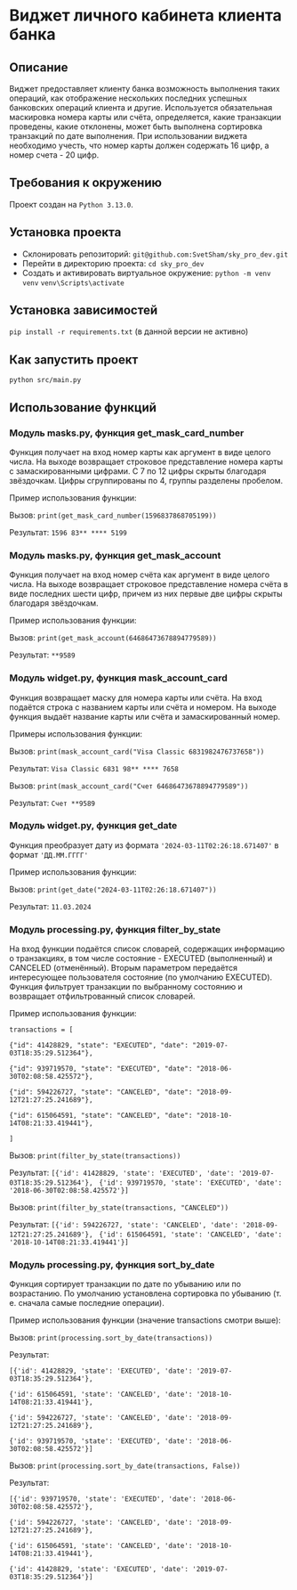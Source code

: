 # Виджет личного кабинета клиента банка
## Описание
Виджет предоставляет клиенту банка возможность выполнения таких операций, как отображение нескольких последних успешных банковских операций клиента и другие. Используется обязательная маскировка номера карты или счёта, определяется, какие транзакции проведены, какие отклонены, может быть выполнена сортировка транзакций по дате выполнения.
При использовании виджета необходимо учесть, что номер карты должен содержать 16 цифр, а номер счета - 20 цифр.
## Требования к окружению
Проект создан на ```Python 3.13.0```.
## Установка проекта
- Склонировать репозиторий: ```git@github.com:SvetSham/sky_pro_dev.git```
- Перейти в директорию проекта: ```cd sky_pro_dev```
- Создать и активировать виртуальное окружение:
```python -m venv venv```
```venv\Scripts\activate```
## Установка зависимостей
```pip install -r requirements.txt``` (в данной версии не активно)
## Как запустить проект
```python src/main.py```
## Использование функций
### Модуль masks.py, функция get_mask_card_number
Функция получает на вход номер карты как аргумент в виде целого числа.
На выходе возвращает строковое представление номера карты с замаскированными цифрами. С 7 по 12 цифры скрыты благодаря звёздочкам.
Цифры сгруппированы по 4, группы разделены пробелом.

Пример использования функции:

Вызов:
```print(get_mask_card_number(1596837868705199))```

Результат:
```1596 83** **** 5199```

### Модуль masks.py, функция get_mask_account
Функция получает на вход номер счёта как аргумент в виде целого числа.
На выходе возвращает строковое представление номера счёта в виде последних шести цифр, причем из них первые две цифры скрыты благодаря звёздочкам.

Пример использования функции:

Вызов:
```print(get_mask_account(64686473678894779589))```

Результат:
```**9589```

### Модуль widget.py, функция mask_account_card
Функция возвращает маску для номера карты или счёта. На вход подаётся строка с названием карты или счёта и номером.
На выходе функция выдаёт название карты или счёта и замаскированный номер.

Примеры использования функции:

Вызов:
```print(mask_account_card("Visa Classic 6831982476737658"))```

Результат:
```Visa Classic 6831 98** **** 7658```


Вызов:
```print(mask_account_card("Счет 64686473678894779589"))```

Результат:
```Счет **9589```

### Модуль widget.py, функция get_date
Функция преобразует дату из формата ```'2024-03-11T02:26:18.671407'``` в формат ```'ДД.ММ.ГГГГ'```

Пример использования функции:

Вызов:
```print(get_date("2024-03-11T02:26:18.671407"))```

Результат:
```11.03.2024```

### Модуль processing.py, функция filter_by_state
На вход функции подаётся список словарей, содержащих информацию о транзакциях, в том числе состояние - EXECUTED (выполненный) и CANCELED (отменённый).
Вторым параметром передаётся интересующее пользователя состояние (по умолчанию EXECUTED).
Функция фильтрует транзакции по выбранному состоянию и возвращает отфильтрованный список словарей.

Пример использования функции:

```transactions = [```
   
```{"id": 41428829, "state": "EXECUTED", "date": "2019-07-03T18:35:29.512364"},```
    
```{"id": 939719570, "state": "EXECUTED", "date": "2018-06-30T02:08:58.425572"},```
    
```{"id": 594226727, "state": "CANCELED", "date": "2018-09-12T21:27:25.241689"},```
    
```{"id": 615064591, "state": "CANCELED", "date": "2018-10-14T08:21:33.419441"},```

```]```

Вызов:
```print(filter_by_state(transactions))```

Результат:
```[{'id': 41428829, 'state': 'EXECUTED', 'date': '2019-07-03T18:35:29.512364'}, ```
```{'id': 939719570, 'state': 'EXECUTED', 'date': '2018-06-30T02:08:58.425572'}]```

Вызов:
```print(filter_by_state(transactions, "CANCELED"))```

Результат:
```[{'id': 594226727, 'state': 'CANCELED', 'date': '2018-09-12T21:27:25.241689'}, ```
```{'id': 615064591, 'state': 'CANCELED', 'date': '2018-10-14T08:21:33.419441'}]```

### Модуль processing.py, функция sort_by_date
Функция сортирует транзакции по дате по убыванию или по возрастанию. По умолчанию установлена сортировка по убыванию (т. е. сначала самые последние операции).

Пример использования функции (значение transactions смотри выше):

Вызов:
```print(processing.sort_by_date(transactions))```

Результат:

```[{'id': 41428829, 'state': 'EXECUTED', 'date': '2019-07-03T18:35:29.512364'}, ```

```{'id': 615064591, 'state': 'CANCELED', 'date': '2018-10-14T08:21:33.419441'}, ```

```{'id': 594226727, 'state': 'CANCELED', 'date': '2018-09-12T21:27:25.241689'}, ```

```{'id': 939719570, 'state': 'EXECUTED', 'date': '2018-06-30T02:08:58.425572'}]```

Вызов:
```print(processing.sort_by_date(transactions, False))```

Результат:

```[{'id': 939719570, 'state': 'EXECUTED', 'date': '2018-06-30T02:08:58.425572'}, ```

```{'id': 594226727, 'state': 'CANCELED', 'date': '2018-09-12T21:27:25.241689'}, ```

```{'id': 615064591, 'state': 'CANCELED', 'date': '2018-10-14T08:21:33.419441'}, ```

```{'id': 41428829, 'state': 'EXECUTED', 'date': '2019-07-03T18:35:29.512364'}]```
